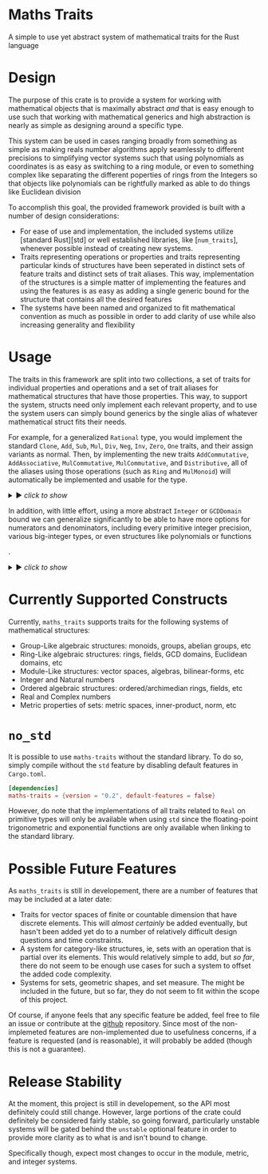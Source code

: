 
# Maths Traits

A simple to use yet abstract system of mathematical traits for the Rust language

# Design

The purpose of this crate is to provide a system for working with mathematical objects
that is maximally abstract *and* that is easy enough to use such that working with mathematical
generics and high abstraction is nearly as simple as designing around a specific type.

This system can be used in cases ranging broadly from something as simple as making reals number
algorithms apply seamlessly to different precisions to simplifying vector
systems such that using polynomials as coordinates is as easy as switching to a ring module,
or even to something complex like separating the different poperties of rings
from the Integers so that objects like polynomials can be rightfully marked
as able to do things like Euclidean division

To accomplish this goal, the provided framework provided is built with a number of design considerations:
* For ease of use and implementation, the included systems utilize [standard Rust][std] or well established
  libraries, like [`num_traits`], whenever possible instead of creating new systems.
* Traits representing operations or properties and traits representing particular kinds of structures
  have been seperated in distinct sets of feature traits and distinct sets of trait aliases. This
  way, implementation of the structures is a simple matter of implementing the features and using
  the features is as easy as adding a single generic bound for the structure that contains all the desired features
* The systems have been named and organized to fit mathematical convention as much as possible in
  order to add clarity of use while also increasing generality and flexibility

# Usage

The traits in this framework are split into two collections, a set of traits for individual properties
and operations and a set of trait aliases for mathematical structures that have those properties.
This way, to support the system, structs need only implement each relevant property, and to use the system
users can simply bound generics by the single alias of whatever mathematical struct fits their needs.

For example, for a generalized `Rational` type,
you would implement the standard `Clone`, `Add`, `Sub`,
`Mul`,
`Div`, `Neg`, `Inv`, `Zero`,
`One` traits, and their assign variants as normal. Then, by implementing the new traits
`AddCommutative`, `AddAssociative`,
`MulCommutative`, `MulCommutative`, and
`Distributive`, all of the aliases using those operations (such as `Ring`
and `MulMonoid`) will automatically be implemented and usable for the type.

<details>
<summary> ▶ <i>click to show</i> </summary>

```
use maths_traits::algebra::*;

#[derive(Clone)] //necessary to auto-implement Ring and MulMonoid
#[derive(Copy, PartialEq, Eq, Debug)] //for convenience and displaying output
pub struct Rational {
    n: i32,
    d: i32
}

impl Rational {
    pub fn new(numerator:i32, denominator:i32) -> Self {
        let gcd = numerator.gcd(denominator);
        Rational{n: numerator/gcd, d: denominator/gcd}
    }
}

//Unary Operations from std::ops and num_traits

impl Neg for Rational {
    type Output = Self;
    fn neg(self) -> Self { Rational::new(-self.n, self.d) }
}

impl Inv for Rational {
    type Output = Self;
    fn inv(self) -> Self { Rational::new(self.d, self.n) }
}

//Binary Operations from std::ops

impl Add for Rational {
    type Output = Self;
    fn add(self, rhs:Self) -> Self {
        Rational::new(self.n*rhs.d + rhs.n*self.d, self.d*rhs.d)
    }
}

impl AddAssign for Rational {
    fn add_assign(&mut self, rhs:Self) {*self = *self+rhs;}
}

impl Sub for Rational {
    type Output = Self;
    fn sub(self, rhs:Self) -> Self {
        Rational::new(self.n*rhs.d - rhs.n*self.d, self.d*rhs.d)
    }
}

impl SubAssign for Rational {
    fn sub_assign(&mut self, rhs:Self) {*self = *self-rhs;}
}

impl Mul for Rational {
    type Output = Self;
    fn mul(self, rhs:Self) -> Self { Rational::new(self.n*rhs.n, self.d*rhs.d) }
}

impl MulAssign for Rational {
    fn mul_assign(&mut self, rhs:Self) {*self = *self*rhs;}
}

impl Div for Rational {
    type Output = Self;
    fn div(self, rhs:Self) -> Self { Rational::new(self.n*rhs.d, self.d*rhs.n) }
}

impl DivAssign for Rational {
    fn div_assign(&mut self, rhs:Self) {*self = *self/rhs;}
}

//Identities from num_traits

impl Zero for Rational {
    fn zero() -> Self {Rational::new(0,1)}
    fn is_zero(&self) -> bool {self.n==0}
}

impl One for Rational {
    fn one() -> Self {Rational::new(1, 1)}
    fn is_one(&self) -> bool {self.n==1 && self.d==1}
}

//algebraic properties from math_traits::algebra

impl AddAssociative for Rational {}
impl AddCommutative for Rational {}
impl MulAssociative for Rational {}
impl MulCommutative for Rational {}
impl Distributive for Rational {}

//Now, Ring and MulMonoid are automatically implemented for us

fn mul_add<R:Ring>(a:R, b:R, c:R) -> R { a*b + c }
use maths_traits::algebra::group_like::repeated_squaring;

let half = Rational::new(1, 2);
let two_thirds = Rational::new(2, 3);
let sixth = Rational::new(1, 6);

assert_eq!(mul_add(half, two_thirds, sixth), half);
assert_eq!(repeated_squaring(half, 7u32), Rational::new(1, 128));
```
</details> <p>

In addition, with little effort, using a more abstract `Integer` or `GCDDomain` bound we can generalize
significantly to be able to have more options for numerators and
denominators, including every primitive integer precision, various big-integer types, or even
structures like polynomials or functions<p>.


<details>
<summary> ▶ <i>click to show</i> </summary>

```
use maths_traits::algebra::*;

//Using a GCDDomain here means we can use more integral types, polynomials, and other types
#[derive(Clone, Copy, PartialEq, Eq, Debug)]
pub struct Rational<T:GCDDomain> {
    n:T, d:T
}

impl<T:GCDDomain> Rational<T> {
    pub fn new(numerator:T, denominator:T) -> Self {
        let gcd = numerator.clone().gcd(denominator.clone());
        Rational{n: numerator.divide(gcd.clone()).unwrap(), d: denominator.divide(gcd).unwrap()}
    }
}

//Standard operations remain basically the same as for the i32 case

impl<T:GCDDomain> Neg for Rational<T> {
    type Output = Self;
    fn neg(self) -> Self { Rational::new(-self.n, self.d) }
}

impl<T:GCDDomain> Inv for Rational<T> {
    type Output = Self;
    fn inv(self) -> Self { Rational::new(self.d, self.n) }
}

impl<T:GCDDomain> Add for Rational<T> {
    type Output = Self;
    fn add(self, rhs:Self) -> Self {
        Rational::new(self.n*rhs.d.clone() + rhs.n*self.d.clone(), self.d*rhs.d)
    }
}

impl<T:GCDDomain> AddAssign for Rational<T> {
    fn add_assign(&mut self, rhs:Self) {*self = self.clone()+rhs;}
}

impl<T:GCDDomain> Sub for Rational<T> {
    type Output = Self;
    fn sub(self, rhs:Self) -> Self {
        Rational::new(self.n*rhs.d.clone() - rhs.n*self.d.clone(), self.d*rhs.d)
    }
}

impl<T:GCDDomain> SubAssign for Rational<T> {
    fn sub_assign(&mut self, rhs:Self) {*self = self.clone()-rhs;}
}

impl<T:GCDDomain> Mul for Rational<T> {
    type Output = Self;
    fn mul(self, rhs:Self) -> Self { Rational::new(self.n*rhs.n, self.d*rhs.d) }
}

impl<T:GCDDomain> MulAssign for Rational<T> {
    fn mul_assign(&mut self, rhs:Self) {*self = self.clone()*rhs;}
}

impl<T:GCDDomain> Div for Rational<T> {
    type Output = Self;
    fn div(self, rhs:Self) -> Self { Rational::new(self.n*rhs.d, self.d*rhs.n) }
}

impl<T:GCDDomain> DivAssign for Rational<T> {
    fn div_assign(&mut self, rhs:Self) {*self = self.clone()/rhs;}
}

impl<T:GCDDomain+PartialEq> Zero for Rational<T> {
    fn zero() -> Self {Rational::new(T::zero(),T::one())}
    fn is_zero(&self) -> bool {self.n.is_zero()}
}

impl<T:GCDDomain+PartialEq> One for Rational<T> {
    fn one() -> Self {Rational::new(T::one(), T::one())}
    fn is_one(&self) -> bool {self.n.is_one() && self.d.is_one()}
}

impl<T:GCDDomain> AddAssociative for Rational<T> {}
impl<T:GCDDomain> AddCommutative for Rational<T> {}
impl<T:GCDDomain> MulAssociative for Rational<T> {}
impl<T:GCDDomain> MulCommutative for Rational<T> {}
impl<T:GCDDomain> Distributive for Rational<T> {}

//Now, we can use both 8-bit integers AND 64 bit integers

let half = Rational::new(1i8, 2i8);
let sixth = Rational::new(1, 6);
let two_thirds = Rational::new(2i64, 3i64);
let one_third = Rational::new(1i64, 3i64);

assert_eq!(half + sixth, Rational::new(2, 3));
assert_eq!(two_thirds + one_third, Rational::new(1, 1));
```
</details>

# Currently Supported Constructs

Currently, `maths_traits` supports traits for the following systems of mathematical structures:
 * Group-Like algebraic structures: monoids, groups, abelian groups, etc
 * Ring-Like algebraic structures: rings, fields, GCD domains, Euclidean domains, etc
 * Module-Like structures: vector spaces, algebras, bilinear-forms, etc
 * Integer and Natural numbers
 * Ordered algebraic structures: ordered/archimedian rings, fields, etc
 * Real and Complex numbers
 * Metric properties of sets: metric spaces, inner-product, norm, etc

# `no_std`

It is possible to use `maths-traits` without the standard library. To do so, simply compile
without the `std` feature by disabling default features in `Cargo.toml`.

```TOML
[dependencies]
maths-traits = {version = "0.2", default-features = false}
```

However, do note that the implementations of all traits related to `Real` on
primitive types will only be available when using `std` since the floating-point trigonometric
and exponential functions are only available when linking to the standard library.

# Possible Future Features

As `maths_traits` is still in developement, there are a number of features that may be included
at a later date:
 * Traits for vector spaces of finite or countable dimension that have discrete elements. This
   will *almost certainly* be added eventually, but hasn't been added yet do to a number of relatively
   difficult design questions and time constraints.
 * A system for category-like structures, ie, sets with an operation that is partial over its elements.
   This would relatively simple to add, but *so far*, there do not seem to be enough use cases for such a
   system to offset the added code complexity.
 * Systems for sets, geometric shapes, and set measure. The might be included in the future, but
   so far, they do not seem to fit within the scope of this project.

Of course, if anyone feels that any specific feature be added, feel free to file an issue or
contribute at the [github](https://github.com/anvil777/maths-traits) repository. Since most
of the non-implemeted features are non-implemented due to usefulness concerns, if a feature is
requested (and is reasonable), it will probably be added (though this is not a guarantee).

# Release Stability

At the moment, this project is still in developement, so the API most definitely could still change.
However, large portions of the crate could definitely be considered fairly stable, so going forward,
particularly unstable systems will be gated behind the `unstable` optional feature in order
to provide more clarity as to what is and isn't bound to change.

Specifically though, expect most changes to occur in the module, metric, and integer systems.
